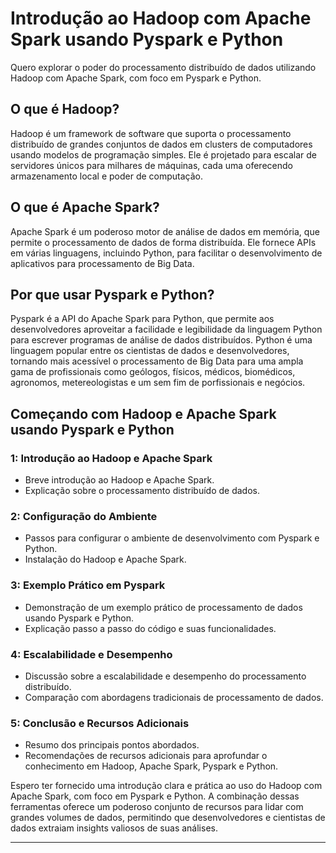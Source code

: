 
# Introdução ao Hadoop com Apache Spark usando Pyspark e Python

Quero explorar o poder do processamento distribuído de dados utilizando Hadoop com Apache Spark, com foco em Pyspark e Python. 

## O que é Hadoop?

Hadoop é um framework de software que suporta o processamento distribuído de grandes conjuntos de dados em clusters de computadores usando modelos de programação simples. Ele é projetado para escalar de servidores únicos para milhares de máquinas, cada uma oferecendo armazenamento local e poder de computação.

## O que é Apache Spark?

Apache Spark é um poderoso motor de análise de dados em memória, que permite o processamento de dados de forma distribuída. Ele fornece APIs em várias linguagens, incluindo Python, para facilitar o desenvolvimento de aplicativos para processamento de Big Data.

## Por que usar Pyspark e Python?

Pyspark é a API do Apache Spark para Python, que permite aos desenvolvedores aproveitar a facilidade e legibilidade da linguagem Python para escrever programas de análise de dados distribuídos. Python é uma linguagem popular entre os cientistas de dados e desenvolvedores, tornando mais acessível o processamento de Big Data para uma ampla gama de profissionais como geólogos, físicos, médicos, biomédicos, agronomos, metereologistas e um sem fim de porfissionais e negócios.

## Começando com Hadoop e Apache Spark usando Pyspark e Python

### 1: Introdução ao Hadoop e Apache Spark
- Breve introdução ao Hadoop e Apache Spark.
- Explicação sobre o processamento distribuído de dados.

### 2: Configuração do Ambiente
- Passos para configurar o ambiente de desenvolvimento com Pyspark e Python.
- Instalação do Hadoop e Apache Spark.

### 3: Exemplo Prático em Pyspark
- Demonstração de um exemplo prático de processamento de dados usando Pyspark e Python.
- Explicação passo a passo do código e suas funcionalidades.

### 4: Escalabilidade e Desempenho
- Discussão sobre a escalabilidade e desempenho do processamento distribuído.
- Comparação com abordagens tradicionais de processamento de dados.

### 5: Conclusão e Recursos Adicionais
- Resumo dos principais pontos abordados.
- Recomendações de recursos adicionais para aprofundar o conhecimento em Hadoop, Apache Spark, Pyspark e Python.

Espero ter fornecido uma introdução clara e prática ao uso do Hadoop com Apache Spark, com foco em Pyspark e Python. A combinação dessas ferramentas oferece um poderoso conjunto de recursos para lidar com grandes volumes de dados, permitindo que desenvolvedores e cientistas de dados extraiam insights valiosos de suas análises.

---

